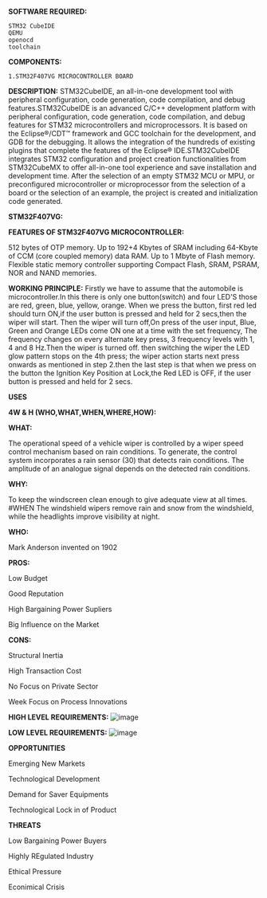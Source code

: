 **SOFTWARE REQUIRED:**

    STM32 CubeIDE
    QEMU
    openocd
    toolchain
 
 **COMPONENTS:**
 
    1.STM32F407VG MICROCONTROLLER BOARD
 
 **DESCRIPTION:**
       STM32CubeIDE, an all-in-one development tool with peripheral configuration, code generation, code compilation, and debug features.STM32CubeIDE is an advanced C/C++ development platform with peripheral configuration, code generation, code compilation, and debug features for STM32 microcontrollers and microprocessors. It is based on the Eclipse®/CDT™ framework and GCC toolchain for the development, and GDB for the debugging. It allows the integration of the hundreds of existing plugins that complete the features of the Eclipse® IDE.STM32CubeIDE integrates STM32 configuration and project creation functionalities from STM32CubeMX to offer all-in-one tool experience and save installation and development time. After the selection of an empty STM32 MCU or MPU, or preconfigured microcontroller or microprocessor from the selection of a board or the selection of an example, the project is created and initialization code generated. 


**STM32F407VG:**

   **FEATURES OF STM32F407VG MICROCONTROLLER:**
   
   512 bytes of OTP memory.
   Up to 192+4 Kbytes of SRAM including 64-Kbyte of CCM (core coupled memory) data RAM.
   Up to 1 Mbyte of Flash memory.
   Flexible static memory controller supporting Compact Flash, SRAM, PSRAM, NOR and NAND memories.
   
   **WORKING PRINCIPLE:**
       Firstly we have to assume that the automobile is microcontroller.In this there is only one button(switch) and four LED'S those are red, green, blue, yellow, orange. When we press the button, first red led should turn ON,if the user button is pressed and held for 2 secs,then the wiper will start. Then the wiper will turn off,On press of the user input, Blue, Green and Orange LEDs come ON one at a time with the set frequency, The frequency changes on every alternate key press, 3 frequency levels with 1, 4 and 8 Hz.Then the wiper is turned off. then switching the wiper the LED glow pattern stops on the 4th press; the wiper action starts next press onwards as mentioned in step 2.then the last step is that when we press on the button the Ignition Key Position at Lock,the Red LED is OFF, if the user button is pressed and held for 2 secs.
    
    
**USES**
    
  **4W & H (WHO,WHAT,WHEN,WHERE,HOW):**

  **WHAT:**
  
The operational speed of a vehicle wiper is controlled by a wiper speed control mechanism based on rain conditions. To generate, the control system incorporates a rain sensor (30) that detects rain conditions. The amplitude of an analogue signal depends on the detected rain conditions.

  **WHY:**
  
To keep the windscreen clean enough to give adequate view at all times. #WHEN The windshield wipers remove rain and snow from the windshield, while the headlights improve visibility at night.

   **WHO:**
   
Mark Anderson invented on 1902

**PROS:**

Low Budget

Good Reputation

High Bargaining Power Supliers

Big Influence on the Market

**CONS:**

Structural Inertia

High Transaction Cost

No Focus on Private Sector

Week Focus on Process Innovations

**HIGH LEVEL REQUIREMENTS:**
![image](https://user-images.githubusercontent.com/101978434/168097850-8bab7599-634a-4473-849b-36e7f9f7e66c.png)




**LOW LEVEL REQUIREMENTS:**
![image](https://user-images.githubusercontent.com/101978434/168098365-5b249d11-9f99-4c0c-b964-bf1f664e471b.png)



**OPPORTUNITIES**

Emerging New Markets

Technological Development

Demand for Saver Equipments

Technological Lock in of Product



**THREATS**

Low Bargaining Power Buyers

Highly REgulated Industry

Ethical Pressure

Econimical Crisis


